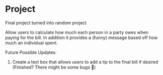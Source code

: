 # Project

Final project turned into random project

Allow users to calculate how much each person in a party owes when paying for the bill. In addition it provides a (funny) message based off how much an individual spent.

Future Possible Updates:
1. Create a text box that allows users to add a tip to the final bill if desired (Finished? There might be some bugs 😬)
